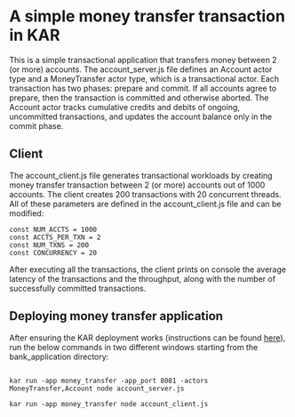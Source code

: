 <!--
# Copyright IBM Corporation 2020,2021
#
# Licensed under the Apache License, Version 2.0 (the "License");
# you may not use this file except in compliance with the License.
# You may obtain a copy of the License at
#
#     http://www.apache.org/licenses/LICENSE-2.0
#
# Unless required by applicable law or agreed to in writing, software
# distributed under the License is distributed on an "AS IS" BASIS,
# WITHOUT WARRANTIES OR CONDITIONS OF ANY KIND, either express or implied.
# See the License for the specific language governing permissions and
# limitations under the License.
-->

# A simple money transfer transaction in KAR

This is a simple transactional application that transfers money between 2 (or more) accounts. The account_server.js file defines an Account actor type and a MoneyTransfer actor type, which is a transactional actor. Each transaction has two phases: prepare and commit. If all accounts agree to prepare, then the transaction is committed and otherwise aborted. The Account actor tracks cumulative credits and debits of ongoing, uncommitted transactions, and updates the account balance only in the commit phase. 

## Client
The account_client.js file generates transactional workloads by creating money transfer transaction between 2 (or more) accounts out of 1000 accounts. The client creates 200 transactions with 20 concurrent threads. All of these parameters are defined in the account_client.js file and can be modified:

```
const NUM_ACCTS = 1000
const ACCTS_PER_TXN = 2
const NUM_TXNS = 200
const CONCURRENCY = 20
```

After executing all the transactions, the client prints on console the average latency of the transactions and the throughput, along with the number of successfully committed transactions.

## Deploying money transfer application
After ensuring the KAR deployment works (instructions can be found [here](https://github.com/IBM/kar/blob/main/docs/getting-started.md)), run the below commands in two different windows starting from the bank_application directory:

```

kar run -app money_transfer -app_port 8081 -actors MoneyTransfer,Account node account_server.js

kar run -app money_transfer node account_client.js 

```